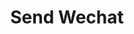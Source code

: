 ---
title: Send Wechat
excerpt: ''
deprecated: false
hidden: true
metadata:
  title: ''
  description: ''
  robots: index
next:
  description: ''
---